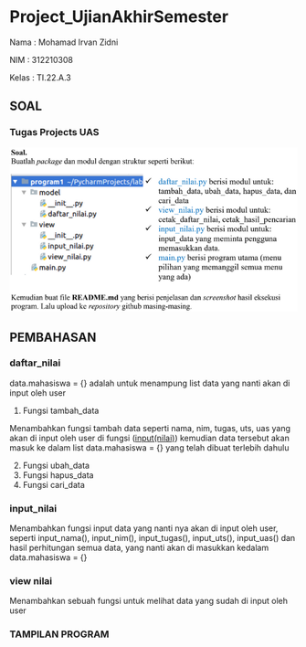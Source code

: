 # Project_UjianAkhirSemester

Nama : Mohamad Irvan Zidni

NIM : 312210308

Kelas : TI.22.A.3

## SOAL

### Tugas Projects UAS

![Img](Foto/Soal%20Projects%20UAS.png)

## PEMBAHASAN

### daftar_nilai

data.mahasiswa = {} adalah untuk menampung list data yang nanti akan di input oleh user

1. Fungsi tambah_data

Menambahkan fungsi tambah data seperti nama, nim, tugas, uts, uas yang akan di input oleh user di fungsi ([input(nilai)](https://github.com/MohamadIrvanZidni/Project_UjianAkhirSemester#input_nilai)) kemudian data tersebut akan masuk ke dalam list data.mahasiswa = {} yang telah dibuat terlebih dahulu

2. Fungsi ubah_data
3. Fungsi hapus_data
4. Fungsi cari_data

### input_nilai

Menambahkan fungsi input data yang nanti nya akan di input oleh user, seperti  input_nama(), input_nim(), input_tugas(), input_uts(), input_uas() dan hasil perhitungan semua data, yang nanti akan di masukkan kedalam data.mahasiswa = {}

### view nilai

Menambahkan sebuah fungsi untuk melihat data yang sudah di input oleh user

### TAMPILAN PROGRAM